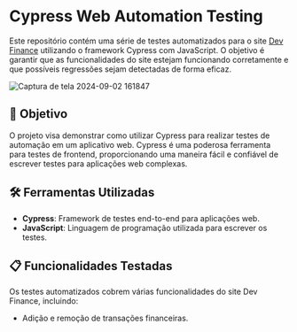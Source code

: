 # Cypress Web Automation Testing

Este repositório contém uma série de testes automatizados para o site [Dev Finance](https://dev-finance.netlify.app/) utilizando o framework Cypress com JavaScript. O objetivo é garantir que as funcionalidades do site estejam funcionando corretamente e que possíveis regressões sejam detectadas de forma eficaz.

![Captura de tela 2024-09-02 161847](https://github.com/user-attachments/assets/d98c3809-2ee5-47ee-b267-3410ca60dc45)

## 🚀 Objetivo

O projeto visa demonstrar como utilizar Cypress para realizar testes de automação em um aplicativo web. Cypress é uma poderosa ferramenta para testes de frontend, proporcionando uma maneira fácil e confiável de escrever testes para aplicações web complexas.

## 🛠️ Ferramentas Utilizadas

- **Cypress**: Framework de testes end-to-end para aplicações web.
- **JavaScript**: Linguagem de programação utilizada para escrever os testes.

## 📋 Funcionalidades Testadas

Os testes automatizados cobrem várias funcionalidades do site Dev Finance, incluindo:

- Adição e remoção de transações financeiras.
